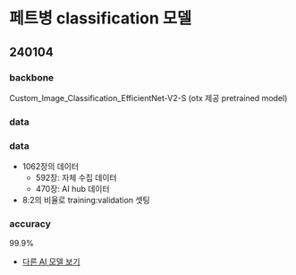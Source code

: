 # 페트병 classification 모델
<a name="top"></a>

## 240104
### backbone
Custom_Image_Classification_EfficientNet-V2-S (otx 제공 pretrained model)
### data
### data
- 1062장의 데이터
  - 592장: 자체 수집 데이터  
  - 470장: AI hub 데이터
- 8:2의 비율로 training:validation 셋팅
### accuracy
99.9%

- [다른 AI 모델 보기](/README.md#used-ai-model)
